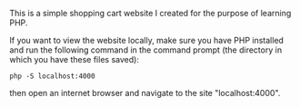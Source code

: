 This is a simple shopping cart website I created for the purpose of learning PHP. 

If you want to view the website locally, make sure you have PHP installed and run the following command in the command prompt (the directory in which you have these files saved):
```console
php -S localhost:4000
```
then open an internet browser and navigate to the site "localhost:4000".

